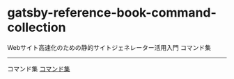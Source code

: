 # gatsby-reference-book-command-collection
Webサイト高速化のための静的サイトジェネレーター活用入門 コマンド集

---

コマンド集
[コマンド集](/command_collection "コマンド集")
